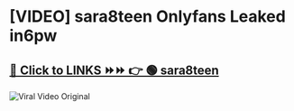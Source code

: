 
 # [VIDEO] sara8teen Onlyfans Leaked in6pw

## <h2><a href="https://clipsfans.com/sara8teen&ref=git">🔗 Click to LINKS ⏩⏩ 👉 🟢 sara8teen </a></h2>

<a href="https://clipsfans.com/sara8teen&ref=git" rel="nofollow" data-target="animated-image.originalLink"><img src="https://i.ibb.co.com/xMMVF88/686577567.gif" alt="Viral Video Original" style="max-width: 100%; display: inline-block;" data-target="animated-image.originalImage"></a>

